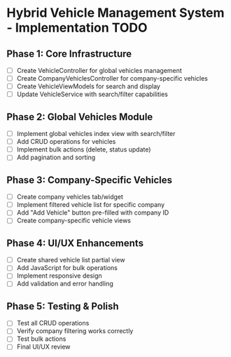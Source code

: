 # Hybrid Vehicle Management System - Implementation TODO

## Phase 1: Core Infrastructure
- [ ] Create VehicleController for global vehicles management
- [ ] Create CompanyVehiclesController for company-specific vehicles
- [ ] Create VehicleViewModels for search and display
- [ ] Update VehicleService with search/filter capabilities

## Phase 2: Global Vehicles Module
- [ ] Implement global vehicles index view with search/filter
- [ ] Add CRUD operations for vehicles
- [ ] Implement bulk actions (delete, status update)
- [ ] Add pagination and sorting

## Phase 3: Company-Specific Vehicles
- [ ] Create company vehicles tab/widget
- [ ] Implement filtered vehicle list for specific company
- [ ] Add "Add Vehicle" button pre-filled with company ID
- [ ] Create company-specific vehicle views

## Phase 4: UI/UX Enhancements
- [ ] Create shared vehicle list partial view
- [ ] Add JavaScript for bulk operations
- [ ] Implement responsive design
- [ ] Add validation and error handling

## Phase 5: Testing & Polish
- [ ] Test all CRUD operations
- [ ] Verify company filtering works correctly
- [ ] Test bulk actions
- [ ] Final UI/UX review
